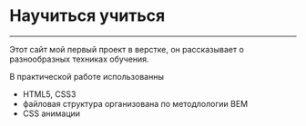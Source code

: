 # Научиться учиться
_________________________________

Этот сайт мой первый проект в верстке, он рассказывает о разнообразных техниках обучения.

В практической работе использованны 
- HTML5, CSS3
- файловая структура организована по методлологии BEM 
- CSS анимации
